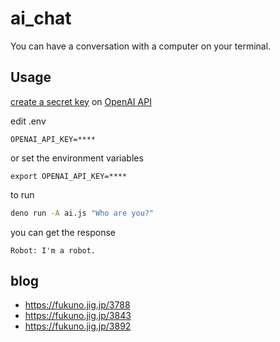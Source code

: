 # ai_chat

You can have a conversation with a computer on your terminal.

## Usage

[create a secret key](https://beta.openai.com/docs/quickstart/build-your-application) on [OpenAI API]([https://beta.openai.com/](https://platform.openai.com/account/api-keys))

edit .env
```
OPENAI_API_KEY=****
```
or set the environment variables
```
export OPENAI_API_KEY=****
```

to run
```sh
deno run -A ai.js "Who are you?"
```

you can get the response
```
Robot: I'm a robot.
```

## blog

- https://fukuno.jig.jp/3788
- https://fukuno.jig.jp/3843
- https://fukuno.jig.jp/3892
